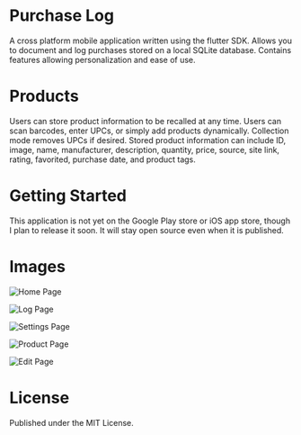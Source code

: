 # Purchase Log

A cross platform mobile application written using the flutter SDK. Allows you to document and log purchases stored on a local SQLite database. Contains features allowing personalization and ease of use. 

# Products
Users can store product information to be recalled at any time. Users can scan barcodes, enter UPCs, or simply add products dynamically. Collection mode removes UPCs if desired. Stored product information can include ID, image, name, manufacturer, description, quantity, price, source, site link, rating, favorited, purchase date, and product tags. 

# Getting Started

This application is not yet on the Google Play store or iOS app store, though I plan to release it soon. It will stay open source even when it is published.

# Images

![Home Page](screenshots/home.png)

![Log Page](screenshots/log.png)

![Settings Page](screenshots/settings.png)

![Product Page](screenshots/product.png)

![Edit Page](screenshots/edit.png)

# License
Published under the MIT License.
